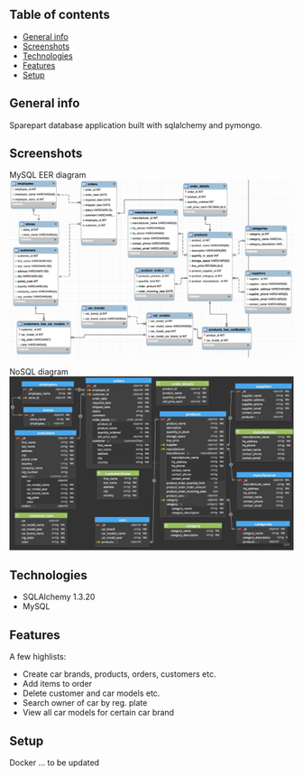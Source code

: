 ## Table of contents
* [General info](#general-info)
* [Screenshots](#screenshots)
* [Technologies](#technologies)
* [Features](#features)
* [Setup](#setup)

## General info
Sparepart database application built with sqlalchemy and pymongo.

## Screenshots
MySQL EER diagram
![Alt text](/Screenshots/MySQL-EER.png?raw=true "MySQL EER")

NoSQL diagram
![Alt text](/Screenshots/NoSQL.png?raw=true "NoSQL Diagram")

## Technologies
* SQLAlchemy 1.3.20
* MySQL

## Features

A few highlists:
* Create car brands, products, orders, customers etc.
* Add items to order
* Delete customer and car models etc.
* Search owner of car by reg. plate
* View all car models for certain car brand

## Setup

Docker ... to be updated
